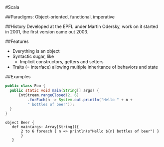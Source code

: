 #Scala

##Paradigms:
Object-oriented, functional, imperative

##History
Developed at the EPFL under Martin Odersky, work on it started in 2001, the first
version came out 2003.

##Features
- Everything is an object
- Syntactic sugar, like
  - Implicit constructors, getters and setters
- Traits (= interface) allowing multiple inheritance of behaviors and state



 ##Examples
  ``` Java
 public class Foo {
    public static void main(String[] args) {
        IntStream.rangeClosed(2, 6)
            .forEach(n -> System.out.println("Hello " + n +
            " bottles of beer"));
    }
 }
 ``` 
 
 ``` Scale
object Beer {
    def main(args: Array[String]){
        2 to 6 foreach { n => println(s"Hello ${n} bottles of beer") }
        }
    }
``` 
 